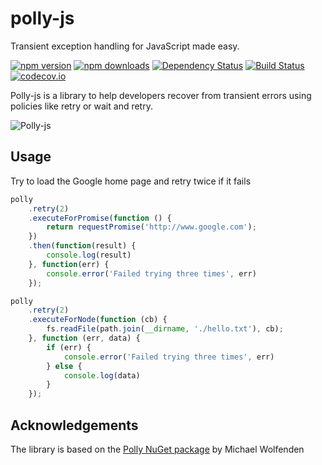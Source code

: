 # polly-js
Transient exception handling for JavaScript made easy.

[![npm version](https://img.shields.io/npm/v/polly-js.svg?style=flat-square)](https://www.npmjs.org/package/polly-js)
[![npm downloads](https://img.shields.io/npm/dm/polly-js.svg?style=flat-square)](http://npm-stat.com/charts.html?package=polly-js&from=2015-09-01)
[![Dependency Status](https://david-dm.org/mauricedb/polly-js.svg)](https://david-dm.org/mauricedb/polly-js)
[![Build Status](https://travis-ci.org/mauricedb/polly-js.svg?branch=master)](https://travis-ci.org/mauricedb/polly-js)
[![codecov.io](http://codecov.io/github/mauricedb/polly-js/coverage.svg?branch=master)](http://codecov.io/github/mauricedb/polly-js?branch=master)

Polly-js is a library to help developers recover from transient errors using policies like retry or wait and retry.

![Polly-js](https://raw.github.com/mauricedb/polly-js/master/images/polly-js-120.png)


## Usage

Try to load the Google home page and retry twice if it fails

```JavaScript
polly
    .retry(2)
    .executeForPromise(function () {
        return requestPromise('http://www.google.com');
    })
    .then(function(result) {
        console.log(result)
    }, function(err) {
        console.error('Failed trying three times', err)
    });
```

```JavaScript
polly
    .retry(2)
    .executeForNode(function (cb) {
        fs.readFile(path.join(__dirname, './hello.txt'), cb);
    }, function (err, data) {
        if (err) {
            console.error('Failed trying three times', err)
        } else {
            console.log(data)
        }
    });
```

## Acknowledgements

The library is based on the [Polly NuGet package](https://www.nuget.org/packages/Polly/) by Michael Wolfenden
